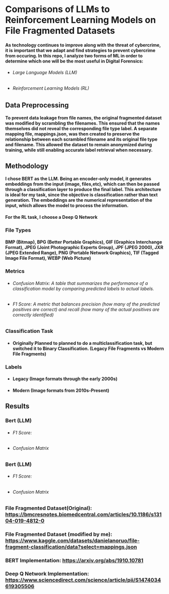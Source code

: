 # Comparisons of LLMs to Reinforcement Learning Models on File Fragmented Datasets 

#### As technology continues to improve along with the threat of cybercrime, it is important that we adapt and find strategies to prevent cybercrime from occuring. In this repo, I analyze two forms of ML in order to determine which one will be the most useful in Digital Forensics:

- ###### Large Language Models (LLM)
- ###### Reinforcement Learning Models (RL)


## Data Preprocessing

#### To prevent data leakage from file names, the original fragmented dataset was modified by scrambling the filenames. This ensured that the names themselves did not reveal the corresponding file type label. A separate mapping file, mappings.json, was then created to preserve the relationship between each scrambled filename and its original file type and filename. This allowed the dataset to remain anonymized during training, while still enabling accurate label retrieval when necessary.


## Methodology
#### I chose BERT as the LLM. Being an encoder-only model, it generates embeddings from the input (image, files,etc), which can then be passed through a classification layer to produce the final label. This architecture is ideal for my task, since the objective is classification rather than text generation. The embeddings are the numerical representation of the input, which allows the model to process the information.

#### For the RL task, I choose a Deep Q Network

### File Types 
#### BMP (Bitmap), BPG (Better Portable Graphics), GIF (Graphics Interchange Format), JPEG (Joint Photographic Experts Group), JPF (JPEG 2000), JXR (JPEG Extended Range), PNG (Portable Network Graphics), TIF (Tagged Image File Format), WEBP (Web Picture)

### Metrics
- ###### Confusion Matrix: A table that summarizes the performance of a classification model by comparing predicted labels to actual labels.
- ###### F1 Score: A metric that balances precision (how many of the predicted positives are correct) and recall (how many of the actual positives are correctly identified)

### Classification Task
- #### Originally Planned to planned to do a multiclassification task, but switched it to Binary Classification. (Legacy File Fragments vs Modern File Fragments)

### Labels
- #### Legacy (Image formats through the early 2000s)
- #### Modern (Image formats from 2010s-Present)

## Results


### Bert (LLM)
- ###### F1 Score: 
- ###### Confusion Matrix

### Bert (LLM)
- ###### F1 Score: 
- ###### Confusion Matrix


### File Fragmented Dataset(Original): https://bmcresnotes.biomedcentral.com/articles/10.1186/s13104-019-4812-0

### File Fragmented Dataset (modified by me): https://www.kaggle.com/datasets/danielanoruo/file-fragment-classification/data?select=mappings.json

### BERT Implementation: https://arxiv.org/abs/1910.10781

### Deep Q Network Implementation: https://www.sciencedirect.com/science/article/pii/S1474034619305506